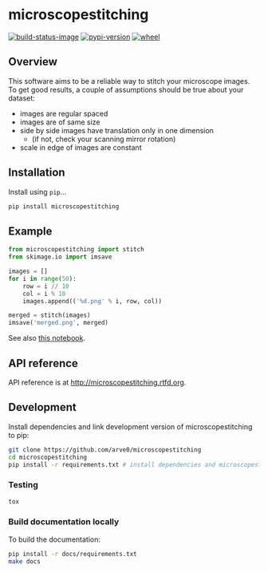 # microscopestitching

[![build-status-image]][travis]
[![pypi-version]][pypi]
[![wheel]][pypi]

## Overview

This software aims to be a reliable way to stitch your microscope images. To
get good results, a couple of assumptions should be true about your dataset:

- images are regular spaced
- images are of same size
- side by side images have translation only in one dimension
  - (if not, check your scanning mirror rotation)
- scale in edge of images are constant

## Installation

Install using `pip`...

```bash
pip install microscopestitching
```

## Example
```python
from microscopestitching import stitch
from skimage.io import imsave

images = []
for i in range(50):
    row = i // 10
    col = i % 10
    images.append(('%d.png' % i, row, col))

merged = stitch(images)
imsave('merged.png', merged)
```

See also [this notebook](http://nbviewer.ipython.org/github/arve0/microscopestitching/blob/master/notebooks/example.ipynb).

## API reference

API reference is at http://microscopestitching.rtfd.org.

## Development
Install dependencies and link development version of microscopestitching to pip:
```bash
git clone https://github.com/arve0/microscopestitching
cd microscopestitching
pip install -r requirements.txt # install dependencies and microscopestitching-package
```

### Testing
```bash
tox
```

### Build documentation locally
To build the documentation:
```bash
pip install -r docs/requirements.txt
make docs
```



[build-status-image]: https://secure.travis-ci.org/arve0/microscopestitching.png?branch=master
[travis]: http://travis-ci.org/arve0/microscopestitching?branch=master
[pypi-version]: https://pypip.in/version/microscopestitching/badge.svg
[pypi]: https://pypi.python.org/pypi/microscopestitching
[wheel]: https://pypip.in/wheel/microscopestitching/badge.svg

